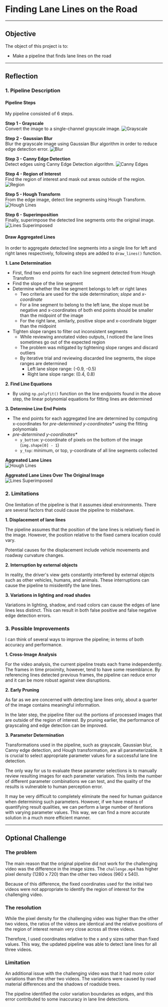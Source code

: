 # **Finding Lane Lines on the Road** 

---

## Objective
The object of this project is to:
* Make a pipeline that finds lane lines on the road

[//]: # (Image References)

[image01]: ./test_images_inter_steps/solidWhiteCurve_01_gray.jpg
[image02]: ./test_images_inter_steps/solidWhiteCurve_02_blur.jpg
[image03]: ./test_images_inter_steps/solidWhiteCurve_03_edge.jpg
[image04]: ./test_images_inter_steps/solidWhiteCurve_04_regioned.jpg
[image05]: ./test_images_inter_steps/solidWhiteCurve_05_lines.jpg
[image06]: ./test_images_inter_steps/solidWhiteCurve_06_super.jpg
[image05_agg]: ./test_images_inter_steps/solidWhiteCurve_05_lines_agg.jpg
[image06_agg]: ./test_images_inter_steps/solidWhiteCurve_06_super_agg.jpg

---

## Reflection

### 1. Pipeline Description

#### Pipeline Steps
My pipeline consisted of 6 steps. 

**Step 1 - Grayscale**  
Convert the image to a single-channel grayscale image.
![Grayscale][image01]

**Step 2 - Gaussian Blur**  
Blur the grayscale image using Gaussian Blur algorithm in order to reduce
edge detection error.
![Blur][image02]

**Step 3 - Canny Edge Detection**  
Detect edges using Canny Edge Detection algorithm.
![Canny Edges][image03]

**Step 4 - Region of Interest**  
Find the region of interest and mask out areas outside of the region.
![Region][image04]

**Step 5 - Hough Transform**  
From the edge image, detect line segments using Hough Transform.
![Hough Lines][image05]

**Step 6 - Superimposition**  
Finally, superimpose the detected line segments onto the original image.
![Lines Superimposed][image06]


#### Draw Aggregated Lines
In order to aggregate detected line segments into a single line for left
and right lanes respectively, following steps are added to ```draw_lines()```
function. 

**1. Lane Determination**  
- First, find two end points for each line segment detected from Hough
Transform
- Find the slope of the line segment
- Determine whether the line segment belongs to left or right lanes
  - Two criteria are used for the side determination; *slope* and *x-coordinate*
  - For a line segment to belong to the left lane, the slope must be
    negative and x-coordinates of both end points should be smaller than
    the midpoint of the image
  - For the right lane, similarly, positive slope and x-coordinate bigger
    than the midpoint
- Tighten slope ranges to filter out inconsistent segments
  - While reviewing annotated video outputs, I noticed the lane lines sometimes
    go out of the expected region
  - The problem was mitigated by tightening slope ranges and discard outliers
  - By iterative trial and reviewing discarded line segments, the slope ranges
    are determined
    - Left lane slope range: (-0.9, -0.5)
    - Right lane slope range: (0.4, 0.8) 

**2. Find Line Equations**
- By using ```np.polyfit()``` function on the line endpoints found in the
  above step, the linear polynomial equations for fitting lines are determined

**3. Determine Line End Points**
- The end points for each aggregated line are determined by computing
  x-coordinates for _pre-determined y-coordinates*_ using the fitting polynomials
- _pre-determined y-coordinates*_
  - ```y_bottom```: y-coordinate of pixels on the bottom of the image
    (```img.shape[0] - 1```)
  - ```y_top```: minimum, or top, y-coordinate of all line segments collected

**Aggreated Lane Lines**  
![Hough Lines][image05_agg]

**Aggreated Lane Lines Over The Original Image**  
![Lines Superimposed][image06_agg]


### 2. Limitations

One limitation of the pipeline is that it assumes ideal environments.  There
are several factors that could cause the pipeline to misbehave.

**1. Displacement of lane lines**  

The pipeline assumes that the position of the lane lines is relatively fixed
in the image.  However, the position relative to the fixed camera location
could vary.

Potential causes for the displacement include vehicle movements and roadway
curvature changes.

**2. Interruption by external objects**

In reality, the driver's view gets constantly interfered by external objects
such as other vehicles, humans, and animals.  These interruptions can cause
the pipeline to misidentify the lane lines.

**3. Variations in lighting and road shades**

Variations in lighting, shadow, and road colors can cause the edges of lane
lines less distinct.  This can result in both false positive and false negative
edge detection errors.


### 3. Possible Improvements

I can think of several ways to improve the pipeline; in terms of both accuracy
and performance.

**1. Cross-Image Analysis**

For the video analysis, the current pipeline treats each frame independently.
The frames in time proximity, however, tend to have some resemblance.  By
referencing lines detected previous frames, the pipeline can reduce error and
it can be more robust against view disruptions.

**2. Early Pruning**

As far as we are concerned with detecting lane lines only, about a quarter
of the image contains meaningful information.

In the later step, the pipeline filter out the portions of processed images that
are outside of the region of interest.  By pruning earlier, the performance of
grayscaling and edge detection can be improved. 

**3. Parameter Determination**

Transformations used in the pipeline, such as grayscale, Gaussian blur, Canny
edge detection, and Hough transformation, are all parameterizable.  It is
crucial to select appropriate parameter values for a successful lane line
detection.

The only way for us to evaluate these parameter selections is to manually
review resulting images for each parameter variation.  This limits the number
of different parameter combinations we can test, and the quality of the results
is vulnerable to human perception error.

It may be very difficult to completely eliminate the need for human guidance
when determining such parameters.  However, if we have means of quantifying
result qualities, we can perform a large number of iterations with varying
parameter values.  This way, we can find a more accurate solution in a much
more efficient manner.

---

## Optional Challenge 

### The problem
The main reason that the original pipeline did not work for the challenging
video was the difference in the image sizes.  The `challenge.mp4` has higher
pixel density (1280 x 720) than the other two videos (960 x 540).

Because of this difference, the fixed coordinates used for the initial two
videos were not appropriate to identify the region of interest for the
challenging video. 

### The resolution
While the pixel density for the challenging video was higher than the other
two videos, the ratios of the videos are identical and the relative positions
of the region of interest remain very close across all three videos.

Therefore, I used coordinates relative to the x and y sizes rather than
fixed values.  This way, the updated pipeline was able to detect lane lines
for all three videos.

### Limitation
An additional issue with the challenging video was that it had more color
variations than the other two videos.  The variations were caused by road
material differences and the shadows of roadside trees.

The pipeline identified the color variation boundaries as edges, and this
error contributed to some inaccuracy in lane line detections. 
